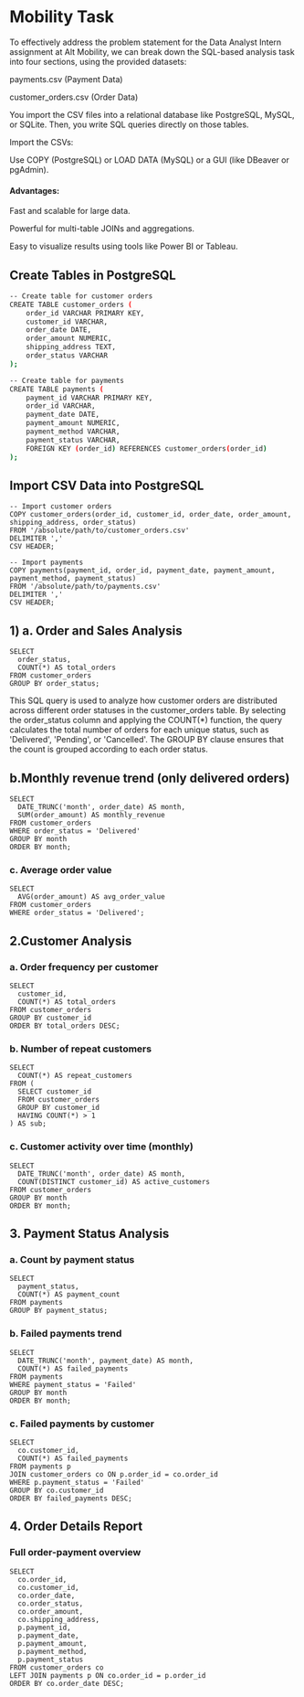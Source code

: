 # Mobility Task

To effectively address the problem statement for the Data Analyst Intern assignment at Alt Mobility, we can break down the SQL-based analysis task into four sections, using the provided datasets:

payments.csv (Payment Data)

customer_orders.csv (Order Data)

You import the CSV files into a relational database like PostgreSQL, MySQL, or SQLite. Then, you write SQL queries directly on those tables.

Import the CSVs:

Use COPY (PostgreSQL) or LOAD DATA (MySQL) or a GUI (like DBeaver or pgAdmin).

#### Advantages:

Fast and scalable for large data.

Powerful for multi-table JOINs and aggregations.

Easy to visualize results using tools like Power BI or Tableau.

## Create Tables in PostgreSQL

```bash 
-- Create table for customer orders
CREATE TABLE customer_orders (
    order_id VARCHAR PRIMARY KEY,
    customer_id VARCHAR,
    order_date DATE,
    order_amount NUMERIC,
    shipping_address TEXT,
    order_status VARCHAR
);

-- Create table for payments
CREATE TABLE payments (
    payment_id VARCHAR PRIMARY KEY,
    order_id VARCHAR,
    payment_date DATE,
    payment_amount NUMERIC,
    payment_method VARCHAR,
    payment_status VARCHAR,
    FOREIGN KEY (order_id) REFERENCES customer_orders(order_id)
);

```

## Import CSV Data into PostgreSQL

```
-- Import customer orders
COPY customer_orders(order_id, customer_id, order_date, order_amount, shipping_address, order_status)
FROM '/absolute/path/to/customer_orders.csv'
DELIMITER ','
CSV HEADER;

-- Import payments
COPY payments(payment_id, order_id, payment_date, payment_amount, payment_method, payment_status)
FROM '/absolute/path/to/payments.csv'
DELIMITER ','
CSV HEADER;
```

## 1) a. Order and Sales Analysis

```
SELECT 
  order_status, 
  COUNT(*) AS total_orders
FROM customer_orders
GROUP BY order_status;
```
This SQL query is used to analyze how customer orders are distributed across different order statuses in the customer_orders table. By selecting the order_status column and applying the COUNT(*) function, the query calculates the total number of orders for each unique status, such as 'Delivered', 'Pending', or 'Cancelled'. The GROUP BY clause ensures that the count is grouped according to each order status.

## b.Monthly revenue trend (only delivered orders)

```
SELECT 
  DATE_TRUNC('month', order_date) AS month, 
  SUM(order_amount) AS monthly_revenue
FROM customer_orders
WHERE order_status = 'Delivered'
GROUP BY month
ORDER BY month;
```

### c. Average order value

```
SELECT 
  AVG(order_amount) AS avg_order_value
FROM customer_orders
WHERE order_status = 'Delivered';
```
## 2.Customer Analysis
### a. Order frequency per customer
```
SELECT 
  customer_id, 
  COUNT(*) AS total_orders
FROM customer_orders
GROUP BY customer_id
ORDER BY total_orders DESC;
```

### b. Number of repeat customers
```
SELECT 
  COUNT(*) AS repeat_customers
FROM (
  SELECT customer_id
  FROM customer_orders
  GROUP BY customer_id
  HAVING COUNT(*) > 1
) AS sub;
```
### c. Customer activity over time (monthly)

```
SELECT 
  DATE_TRUNC('month', order_date) AS month, 
  COUNT(DISTINCT customer_id) AS active_customers
FROM customer_orders
GROUP BY month
ORDER BY month;
```
## 3. Payment Status Analysis

### a. Count by payment status

```
SELECT 
  payment_status, 
  COUNT(*) AS payment_count
FROM payments
GROUP BY payment_status;
```
### b. Failed payments trend

```
SELECT 
  DATE_TRUNC('month', payment_date) AS month, 
  COUNT(*) AS failed_payments
FROM payments
WHERE payment_status = 'Failed'
GROUP BY month
ORDER BY month;
```
### c. Failed payments by customer
```
SELECT 
  co.customer_id, 
  COUNT(*) AS failed_payments
FROM payments p
JOIN customer_orders co ON p.order_id = co.order_id
WHERE p.payment_status = 'Failed'
GROUP BY co.customer_id
ORDER BY failed_payments DESC;
```

## 4. Order Details Report
### Full order-payment overview

```
SELECT 
  co.order_id,
  co.customer_id,
  co.order_date,
  co.order_status,
  co.order_amount,
  co.shipping_address,
  p.payment_id,
  p.payment_date,
  p.payment_amount,
  p.payment_method,
  p.payment_status
FROM customer_orders co
LEFT JOIN payments p ON co.order_id = p.order_id
ORDER BY co.order_date DESC;
```














